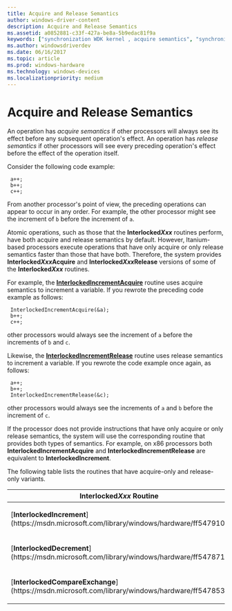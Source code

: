 ```yaml
---
title: Acquire and Release Semantics
author: windows-driver-content
description: Acquire and Release Semantics
ms.assetid: a0852881-c33f-427a-be8a-5b9edac81f9a
keywords: ["synchronization WDK kernel , acquire semantics", "synchronization WDK kernel , release semantics", "acquire semantics WDK kernel", "release semantics WDK kernel", "semantics WDK kernel"]
ms.author: windowsdriverdev
ms.date: 06/16/2017
ms.topic: article
ms.prod: windows-hardware
ms.technology: windows-devices
ms.localizationpriority: medium
---
```


# Acquire and Release Semantics





An operation has *acquire semantics* if other processors will always see its effect before any subsequent operation's effect. An operation has *release semantics* if other processors will see every preceding operation's effect before the effect of the operation itself.

Consider the following code example:

```
 a++;
 b++;
 c++;
```

From another processor's point of view, the preceding operations can appear to occur in any order. For example, the other processor might see the increment of `b` before the increment of `a`.

Atomic operations, such as those that the **Interlocked*Xxx*** routines perform, have both acquire and release semantics by default. However, Itanium-based processors execute operations that have only acquire or only release semantics faster than those that have both. Therefore, the system provides **Interlocked*Xxx*Acquire** and **Interlocked*Xxx*Release** versions of some of the **Interlocked*Xxx*** routines.

For example, the [**InterlockedIncrementAcquire**](https://msdn.microsoft.com/library/windows/hardware/ff547916) routine uses acquire semantics to increment a variable. If you rewrote the preceding code example as follows:

```
 InterlockedIncrementAcquire(&a);
 b++;
 c++;
```

other processors would always see the increment of `a` before the increments of `b` and `c`.

Likewise, the [**InterlockedIncrementRelease**](https://msdn.microsoft.com/library/windows/hardware/ff547919) routine uses release semantics to increment a variable. If you rewrote the code example once again, as follows:

```
 a++;
 b++;
 InterlockedIncrementRelease(&c);
```

other processors would always see the increments of `a` and `b` before the increment of `c`.

If the processor does not provide instructions that have only acquire or only release semantics, the system will use the corresponding routine that provides both types of semantics. For example, on x86 processors both **InterlockedIncrementAcquire** and **InterlockedIncrementRelease** are equivalent to **InterlockedIncrement**.

The following table lists the routines that have acquire-only and release-only variants.

<table>
<colgroup>
<col width="33%" />
<col width="33%" />
<col width="33%" />
</colgroup>
<thead>
<tr class="header">
<th>Interlocked<em>Xxx</em> Routine</th>
<th>Acquire-Semantics-Only Version</th>
<th>Release-Semantics-Only Version</th>
</tr>
</thead>
<tbody>
<tr class="odd">
<td><p>[<strong>InterlockedIncrement</strong>](https://msdn.microsoft.com/library/windows/hardware/ff547910)</p></td>
<td><p>[<strong>InterlockedIncrementAcquire</strong>](https://msdn.microsoft.com/library/windows/hardware/ff547916)</p></td>
<td><p>[<strong>InterlockedIncrementRelease</strong>](https://msdn.microsoft.com/library/windows/hardware/ff547919)</p></td>
</tr>
<tr class="even">
<td><p>[<strong>InterlockedDecrement</strong>](https://msdn.microsoft.com/library/windows/hardware/ff547871)</p></td>
<td><p>[<strong>InterlockedDecrementAcquire</strong>](https://msdn.microsoft.com/library/windows/hardware/ff547875)</p></td>
<td><p>[<strong>InterlockedDecrementRelease</strong>](https://msdn.microsoft.com/library/windows/hardware/ff547883)</p></td>
</tr>
<tr class="odd">
<td><p>[<strong>InterlockedCompareExchange</strong>](https://msdn.microsoft.com/library/windows/hardware/ff547853)</p></td>
<td><p>[<strong>InterlockedCompareExchangeAcquire</strong>](https://msdn.microsoft.com/library/windows/hardware/ff547857)</p></td>
<td><p>[<strong>InterlockedCompareExchangeRelease</strong>](https://msdn.microsoft.com/library/windows/hardware/ff547867)</p></td>
</tr>
</tbody>
</table>

 

 

 





